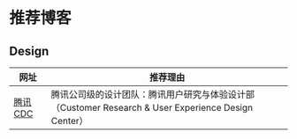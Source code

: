 # 推荐博客

## Design

|网址|推荐理由|
|----|----|
|[腾讯 CDC](https://cdc.tencent.com)|腾讯公司级的设计团队：腾讯用户研究与体验设计部（Customer Research & User Experience Design Center）|